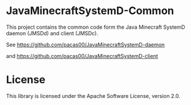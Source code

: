 # JavaMinecraftSystemD-Common

This project contains the common code form the Java Minecraft SystemD daemon (JMSDd) and client (JMSDc).


See https://github.com/pacas00/JavaMinecraftSystemD-daemon

and https://github.com/pacas00/JavaMinecraftSystemD-client



License
=======

This library is licensed under the Apache Software License, version 2.0.
